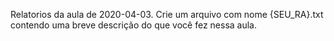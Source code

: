 Relatorios da aula de 2020-04-03.
Crie um arquivo com nome {SEU_RA}.txt contendo uma
breve descrição do que você fez nessa aula.
